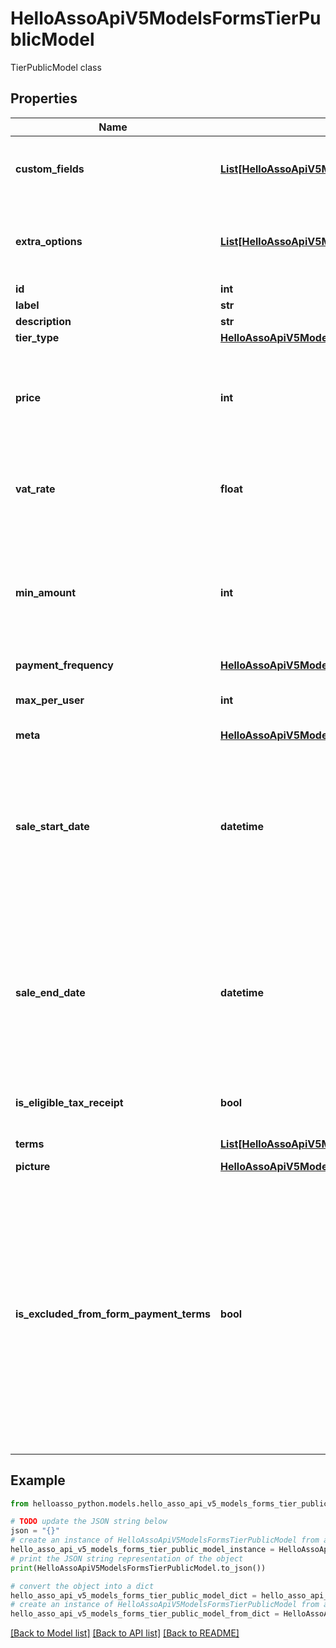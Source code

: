 # HelloAssoApiV5ModelsFormsTierPublicModel

TierPublicModel class

## Properties

Name | Type | Description | Notes
------------ | ------------- | ------------- | -------------
**custom_fields** | [**List[HelloAssoApiV5ModelsFormsCustomFieldPublicModel]**](HelloAssoApiV5ModelsFormsCustomFieldPublicModel.md) | List of custom fields to be filled by the user | [optional] 
**extra_options** | [**List[HelloAssoApiV5ModelsFormsExtraOptionPublicModel]**](HelloAssoApiV5ModelsFormsExtraOptionPublicModel.md) | List of available extra options to buy along the tier | [optional] 
**id** | **int** | id | [optional] 
**label** | **str** | label | [optional] 
**description** | **str** | description | [optional] 
**tier_type** | [**HelloAssoApiV5ModelsEnumsTierType**](HelloAssoApiV5ModelsEnumsTierType.md) |  | [optional] 
**price** | **int** | the Price in cents  if price equals 0 then it is free or there is a MinAmount | [optional] 
**vat_rate** | **float** | Vat rate if applicable  Amount have to be 0.10 for 10% | [optional] 
**min_amount** | **int** | If set, it means the payment is free to choose, according to the specified minAmount in cents | [optional] 
**payment_frequency** | [**HelloAssoApiV5ModelsEnumsPaymentFrequencyType**](HelloAssoApiV5ModelsEnumsPaymentFrequencyType.md) |  | [optional] 
**max_per_user** | **int** | Max quantity buyable in this cart | [optional] 
**meta** | [**HelloAssoApiV5ModelsCommonMetaModel**](HelloAssoApiV5ModelsCommonMetaModel.md) |  | [optional] 
**sale_start_date** | **datetime** | The datetime (Inclusive) at which the users can start buying this tier.  If null the tier will be available at the start of the event. | [optional] 
**sale_end_date** | **datetime** | The datetime (Inclusive) at which the tier is no longer available.  If null the tier will be available until the end of the event. | [optional] 
**is_eligible_tax_receipt** | **bool** | Whether this is eligible to a deduction | [optional] 
**terms** | [**List[HelloAssoApiV5ModelsFormsTermModel]**](HelloAssoApiV5ModelsFormsTermModel.md) | Terms of tier | [optional] 
**picture** | [**HelloAssoApiV5ModelsCommonDocumentModel**](HelloAssoApiV5ModelsCommonDocumentModel.md) |  | [optional] 
**is_excluded_from_form_payment_terms** | **bool** | True means this tier must be paid in the initial payment, false means it can be paid in payment with installments  Null when the form payment terms are disabled or not compatible with the related form | [optional] 

## Example

```python
from helloasso_python.models.hello_asso_api_v5_models_forms_tier_public_model import HelloAssoApiV5ModelsFormsTierPublicModel

# TODO update the JSON string below
json = "{}"
# create an instance of HelloAssoApiV5ModelsFormsTierPublicModel from a JSON string
hello_asso_api_v5_models_forms_tier_public_model_instance = HelloAssoApiV5ModelsFormsTierPublicModel.from_json(json)
# print the JSON string representation of the object
print(HelloAssoApiV5ModelsFormsTierPublicModel.to_json())

# convert the object into a dict
hello_asso_api_v5_models_forms_tier_public_model_dict = hello_asso_api_v5_models_forms_tier_public_model_instance.to_dict()
# create an instance of HelloAssoApiV5ModelsFormsTierPublicModel from a dict
hello_asso_api_v5_models_forms_tier_public_model_from_dict = HelloAssoApiV5ModelsFormsTierPublicModel.from_dict(hello_asso_api_v5_models_forms_tier_public_model_dict)
```
[[Back to Model list]](../README.md#documentation-for-models) [[Back to API list]](../README.md#documentation-for-api-endpoints) [[Back to README]](../README.md)


